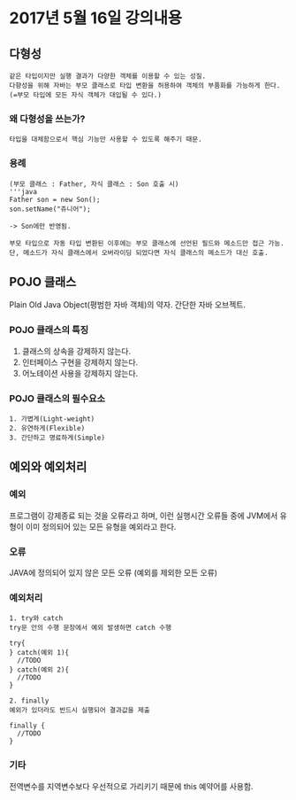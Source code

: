 # 2017년 5월 16일 강의내용

## 다형성

    같은 타입이지만 실행 결과가 다양한 객체를 이용할 수 있는 성질.
    다향성을 위해 자바는 부모 클래스로 타입 변환을 허용하여 객체의 부품화를 가능하게 한다.
    (=부모 타입에 모든 자식 객체가 대입될 수 있다.)

### 왜 다형성을 쓰는가?
    타입을 대체함으로서 핵심 기능만 사용할 수 있도록 해주기 때문.


### 용례

    (부모 클래스 : Father, 자식 클래스 : Son 호출 시)
    '''java
    Father son = new Son();
    son.setName("쥬니어");

    -> Son에만 반영됨.

    부모 타입으로 자동 타입 변환된 이후에는 부모 클래스에 선언된 필드와 메소드만 접근 가능.
    단, 메소드가 자식 클래스에서 오버라이딩 되었다면 자식 클래스의 메소드가 대신 호출.

## POJO 클래스

  Plain Old Java Object(평범한 자바 객체)의 약자. 간단한 자바 오브젝트.

### POJO 클래스의 특징

   1. 클래스의 상속을 강제하지 않는다.
   2. 인터페이스 구현을 강제하지 않는다.
   3. 어노테이션 사용을 강제하지 않는다.

### POJO 클래스의 필수요소

    1. 가볍게(Light-weight)
    2. 유연하게(Flexible)
    3. 간단하고 명료하게(Simple)


## 예외와 예외처리


### 예외

  프로그램이 강제종료 되는 것을 오류라고 하며, 이런 실행시간 오류들 중에 JVM에서 유형이 이미 정의되어 있는 모든 유형을 예외라고 한다.

### 오류

  JAVA에 정의되어 있지 않은 모든 오류 (예외를 제외한 모든 오류)

### 예외처리

    1. try와 catch
    try문 안의 수행 문장에서 예외 발생하면 catch 수행

    try{    
    } catch(예외 1){
      //TODO
    } catch(예외 2){
      //TODO
    }

    2. finally
    예외가 있더라도 반드시 실행되어 결과값을 제출

    finally {
      //TODO
    }







### 기타
  전역변수를 지역변수보다 우선적으로 가리키기 때문에 this 예약어를 사용함.
